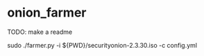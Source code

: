 # onion_farmer
TODO: make a readme


sudo ./farmer.py -i ${PWD}/securityonion-2.3.30.iso -c config.yml